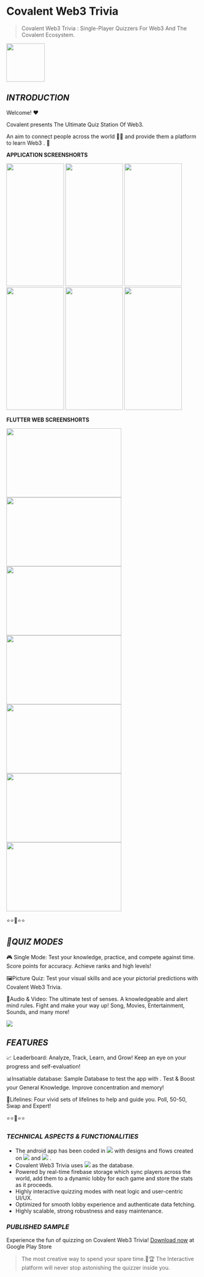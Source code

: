 # **Covalent Web3 Trivia**
> Covalent Web3 Trivia : Single-Player Quizzers For Web3 And The Covalent Ecosystem.
<img src="https://play-lh.googleusercontent.com/FoyS9HkImE0Qo1PMyvEF21Ima9b55GbI5k9xNalAwXE4AXeF9fjXphh6XwSCCyTC-hY=w480-h960" width="100px" height="100px">


## ***INTRODUCTION***

Welcome! ❤

Covalent presents The Ultimate Quiz Station Of Web3.

An aim to connect people across the world 🤳🏻 and provide them a platform to learn Web3 . 💞

**APPLICATION SCREENSHORTS**

<img src="https://play-lh.googleusercontent.com/UbXmt1BMHNzyzZidAhCFliybpZiTNepkweQntyho9MnWcpff5_v3z_9i0kP3YMPKzI4=w1052-h592" width="150px" height="320px">   <img src="https://play-lh.googleusercontent.com/bmxdHdteYsFfuWg1OHVrqLJAYQkMiJw0VICgsfjh4AUlboiZBZL6JPOApDTwKrH66LQ=w1052-h592" width="150px" height="320px">   <img src="https://play-lh.googleusercontent.com/W1VUfTkwP11ATOMgj3e7PbyhtnJ9lmPkON7Ea8nq9CHTixLy55m1pOxwSQwWNu0CVA=w1052-h592" width="150px" height="320px">   <img src="https://play-lh.googleusercontent.com/YmxOK00J0Sm6cvRLcKG_A5c92KHujp1RFiva3dTSXIgaSvjdxDZAR6DKN5symVYnZQ=w1052-h592" width="150px" height="320px"> <img src="https://play-lh.googleusercontent.com/qjdjaB2Xpm1E0_VxxeKOWQJz-0l3lkqQUxTbz8J_6xJOEgjN-d6UL9k83bnQDE5TK3Ag=w1052-h592" width="150px" height="320px"> <img src="https://play-lh.googleusercontent.com/9WSllFKbR2KyF3jx5OSfjlIo9pdwk9l0l4-1pcELW0HFCzio3zp1NuXokVNtIT9maK4=w1052-h592" width="150px" height="320px">

**FLUTTER WEB SCREENSHORTS**

<img src="https://github.com/covalenthq/Covalent_Flutter_Trivia/blob/main/assets/Onboarding%20Screen%201.png?raw=true"
     width="300px" height="180px"> <img src="https://github.com/covalenthq/Covalent_Flutter_Trivia/blob/main/assets/Onboarding%20Screen%202.png?raw=true"
     width="300px" height="180px"> <img src="https://github.com/covalenthq/Covalent_Flutter_Trivia/blob/main/assets/Main%20Activity.png?raw=true"
     width="300px" height="180px"> <img src="https://github.com/covalenthq/Covalent_Flutter_Trivia/blob/main/assets/Quiz%20Layout.png?raw=true"
     width="300px" height="180px"> <img src="https://github.com/covalenthq/Covalent_Flutter_Trivia/blob/main/assets/Audience%20Advice.png?raw=true"
     width="300px" height="180px"> <img src="https://github.com/covalenthq/Covalent_Flutter_Trivia/blob/main/assets/Expert%20Advice.png?raw=true"
     width="300px" height="180px"> <img src="https://github.com/covalenthq/Covalent_Flutter_Trivia/blob/main/assets/Score%20Board.png?raw=true"
     width="300px" height="180px">	
		 

⭐⭐🌟⭐⭐


## ***🔮QUIZ MODES*** 

🎮 Single Mode: Test your knowledge, practice, and compete against time. Score points for accuracy. Achieve ranks and high levels!

🖼️Picture Quiz: Test your visual skills and ace your pictorial predictions with Covalent Web3 Trivia.

🥁Audio & Video: The ultimate test of senses. A knowledgeable and alert mind rules. Fight and make your way up! Song, Movies, Entertainment, Sounds, and many more!


<img src="https://play-lh.googleusercontent.com/yvMUS3_tE6z5yR7onWKYq-q3ZF9j8uxdtVnRymfw7jIVR8f-DshAPy8RlpL-kWgSXIt0=w832-h470">

## ***FEATURES*** 

📈 Leaderboard: Analyze, Track, Learn, and Grow! Keep an eye on your progress and self-evaluation!

📊Insatiable database: Sample Database to test the app with . Test & Boost your General Knowledge. Improve concentration and memory!

💌Lifelines: Four vivid sets of lifelines to help and guide you. Poll, 50-50, Swap and Expert!

⭐⭐🌟⭐⭐

### ***TECHNICAL ASPECTS & FUNCTIONALITIES***

- The android app has been coded in ![](https://img.shields.io/badge/JAVA-informational?style=flat&logo=java&logoColor=white&color=2bbc8a) with designs and flows created on ![](https://img.shields.io/badge/XML-informational?style=flat&logo=XML&logoColor=white&color=2bbc8a) and ![](https://img.shields.io/badge/FIGMA-informational?style=flat&logo=figma&logoColor=white&color=2bbc8a) .
- Covalent Web3 Trivia uses ![](https://img.shields.io/badge/FIREBASE-informational?style=flat&logo=firebase&logoColor=white&color=2bbc8a) as the database.
- Powered by real-time firebase storage which sync players across the world, add them to a dynamic lobby for each game and store the stats as it proceeds.
- Highly interactive quizzing modes with neat logic and user-centric UI/UX.
- Optimized for smooth lobby experience and authenticate data fetching.
- Highly scalable, strong robustness and easy maintenance.


### ***PUBLISHED SAMPLE***
Experience the fun of quizzing on Covalent Web3 Trivia!
[Download now](https://play.google.com/store/apps/details?id=com.nbird.covalentweb3trivia) at Google Play Store

>The most creative way to spend your spare time.🎯🏆 The Interactive platform will never stop astonishing the quizzer inside you.



